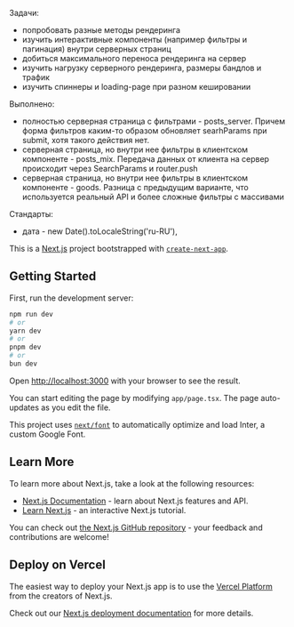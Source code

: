 Задачи: 
- попробовать разные методы рендеринга
- изучить интерактивные компоненты (например фильтры и пагинация) внутри серверных страниц
- добиться максимального переноса рендеринга на сервер
- изучить нагрузку серверного рендеринга, размеры бандлов и трафик
- изучить спиннеры и loading-page при разном кешировании

Выполнено:
- полностью серверная страница с фильтрами - posts_server. Причем форма фильтров каким-то образом обновляет searhParams при submit, хотя такого действия нет.
- серверная страница, но внутри нее фильтры в клиентском компоненте - posts_mix. Передача данных от клиента на сервер происходит через SearchParams и router.push
- серверная страница, но внутри нее фильтры в клиентском компоненте - goods. Разница с предыдущим варианте, что используется реальный API и более сложные фильтры с массивами

Стандарты:
- дата - new Date().toLocaleString('ru-RU'),




This is a [Next.js](https://nextjs.org/) project bootstrapped with [`create-next-app`](https://github.com/vercel/next.js/tree/canary/packages/create-next-app).

## Getting Started

First, run the development server:

```bash
npm run dev
# or
yarn dev
# or
pnpm dev
# or
bun dev
```

Open [http://localhost:3000](http://localhost:3000) with your browser to see the result.

You can start editing the page by modifying `app/page.tsx`. The page auto-updates as you edit the file.

This project uses [`next/font`](https://nextjs.org/docs/basic-features/font-optimization) to automatically optimize and load Inter, a custom Google Font.

## Learn More

To learn more about Next.js, take a look at the following resources:

- [Next.js Documentation](https://nextjs.org/docs) - learn about Next.js features and API.
- [Learn Next.js](https://nextjs.org/learn) - an interactive Next.js tutorial.

You can check out [the Next.js GitHub repository](https://github.com/vercel/next.js/) - your feedback and contributions are welcome!

## Deploy on Vercel

The easiest way to deploy your Next.js app is to use the [Vercel Platform](https://vercel.com/new?utm_medium=default-template&filter=next.js&utm_source=create-next-app&utm_campaign=create-next-app-readme) from the creators of Next.js.

Check out our [Next.js deployment documentation](https://nextjs.org/docs/deployment) for more details.

